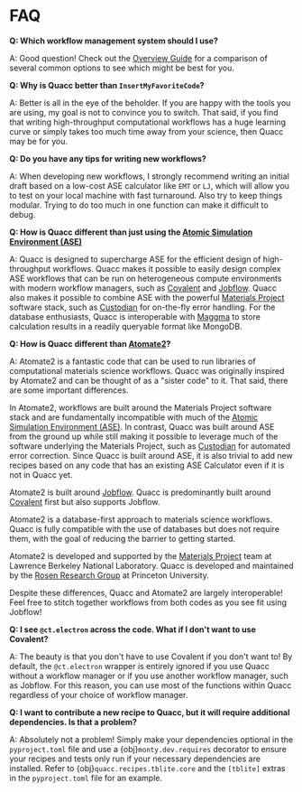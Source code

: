 # FAQ

**Q: Which workflow management system should I use?**

A: Good question! Check out the [Overview Guide](../install/advanced/alt_workflows/overview.md) for a comparison of several common options to see which might be best for you.

**Q: Why is Quacc better than `InsertMyFavoriteCode`?**

A: Better is all in the eye of the beholder. If you are happy with the tools you are using, my goal is not to convince you to switch. That said, if you find that writing high-throughput computational workflows has a huge learning curve or simply takes too much time away from your science, then Quacc may be for you.

**Q: Do you have any tips for writing new workflows?**

A: When developing new workflows, I strongly recommend writing an initial draft based on a low-cost ASE calculator like `EMT` or `LJ`, which will allow you to test on your local machine with fast turnaround. Also try to keep things modular. Trying to do too much in one function can make it difficult to debug.

**Q: How is Quacc different than just using the [Atomic Simulation Environment (ASE)](https://wiki.fysik.dtu.dk/ase/)**

A: Quacc is designed to supercharge ASE for the efficient design of high-throughput workflows. Quacc makes it possible to easily design complex ASE workflows that can be run on heterogeneous compute environments with modern workflow managers, such as [Covalent](https://github.com/AgnostiqHQ/covalent) and [Jobflow](https://github.com/materialsproject/jobflow). Quacc also makes it possible to combine ASE with the powerful [Materials Project](https://materialsproject.org/) software stack, such as [Custodian](https://github.com/materialsproject/custodian) for on-the-fly error handling. For the database enthusiasts, Quacc is interoperable with [Maggma](https://github.com/materialsproject/maggma) to store calculation results in a readily queryable format like MongoDB.

**Q: How is Quacc different than [Atomate2](https://github.com/materialsproject/atomate2)?**

A: Atomate2 is a fantastic code that can be used to run libraries of computational materials science workflows. Quacc was originally inspired by Atomate2 and can be thought of as a "sister code" to it. That said, there are some important differences.

In Atomate2, workflows are built around the Materials Project software stack and are fundamentally incompatible with much of the [Atomic Simulation Environment (ASE)](https://wiki.fysik.dtu.dk/ase/). In contrast, Quacc was built around ASE from the ground up while still making it possible to leverage much of the software underlying the Materials Project, such as [Custodian](https://github.com/materialsproject/custodian) for automated error correction. Since Quacc is built around ASE, it is also trivial to add new recipes based on any code that has an existing ASE Calculator even if it is not in Quacc yet.

Atomate2 is built around [Jobflow](https://github.com/materialsproject/jobflow). Quacc is predominantly built around [Covalent](https://github.com/AgnostiqHQ/covalent) first but also supports Jobflow.

Atomate2 is a database-first approach to materials science workflows. Quacc is fully compatible with the use of databases but does not require them, with the goal of reducing the barrier to getting started.

Atomate2 is developed and supported by the [Materials Project](http://materialsproject.org/) team at Lawrence Berkeley National Laboratory. Quacc is developed and maintained by the [Rosen Research Group](https://cbe.princeton.edu/people/andrew-rosen) at Princeton University.

Despite these differences, Quacc and Atomate2 are largely interoperable! Feel free to stitch together workflows from both codes as you see fit using Jobflow!

**Q: I see `@ct.electron` across the code. What if I don't want to use Covalent?**

A: The beauty is that you don't have to use Covalent if you don't want to! By default, the `@ct.electron` wrapper is entirely ignored if you use Quacc without a workflow manager or if you use another workflow manager, such as Jobflow. For this reason, you can use most of the functions within Quacc regardless of your choice of workflow manager.

**Q: I want to contribute a new recipe to Quacc, but it will require additional dependencies. Is that a problem?**

A: Absolutely not a problem! Simply make your dependencies optional in the `pyproject.toml` file and use a {obj}`monty.dev.requires` decorator to ensure your recipes and tests only run if your necessary dependencies are installed. Refer to {obj}`quacc.recipes.tblite.core` and the `[tblite]` extras in the `pyproject.toml` file for an example.
